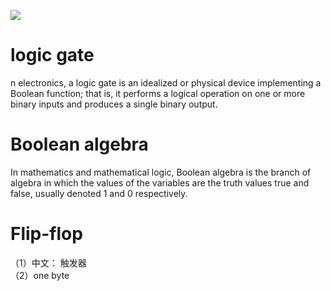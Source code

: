 ![](http://m.qpic.cn/psb?/V12GQjH33ZNTb2/QsBlkK*pZ0kKuOmBWUB0AncW*eQdOm9u1CDl0B*Qnyg!/b/dDIBAAAAAAAA&bo=oAU4BAAAAAARF7k!&rf=viewer_4)  
# logic gate  
n electronics, a logic gate is an idealized or physical device implementing a Boolean function; that is, it performs a logical operation on one or more binary inputs and produces a single binary output.  
 # Boolean algebra 
  In mathematics and mathematical logic, Boolean algebra is the branch of algebra in which the values of the variables are the truth values true and false, usually denoted 1 and 0 respectively.  
  # Flip-flop
    
   （1）中文： 触发器  
    （2）one byte